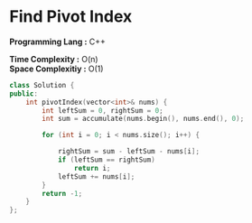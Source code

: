 # Find Pivot Index

**Programming Lang :** C++

**Time Complexity :** O(n)  
**Space Complexitiy :** O(1)

```cpp
class Solution {
public:
    int pivotIndex(vector<int>& nums) {
        int leftSum = 0, rightSum = 0;
        int sum = accumulate(nums.begin(), nums.end(), 0);

        for (int i = 0; i < nums.size(); i++) {

            rightSum = sum - leftSum - nums[i];
            if (leftSum == rightSum)
                return i;
            leftSum += nums[i];
        }
        return -1;
    }
};
```
